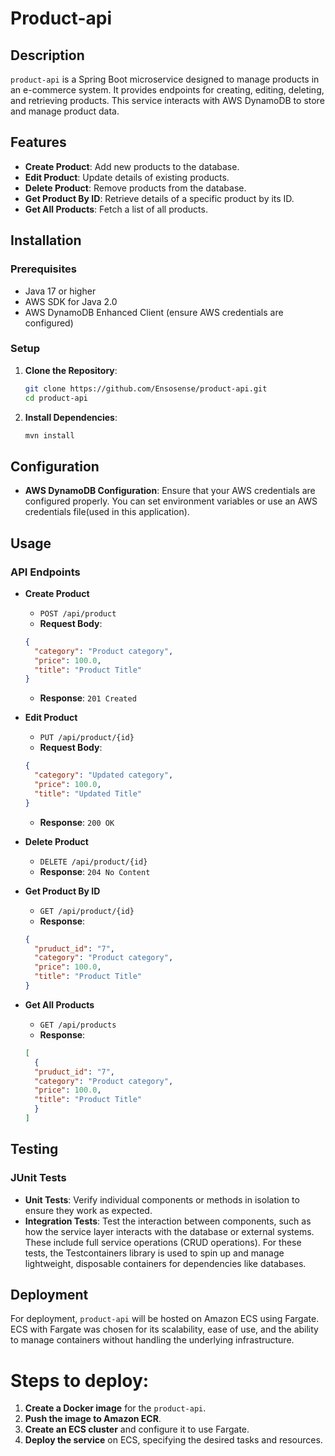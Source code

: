 # Product-api

## Description

`product-api` is a Spring Boot microservice designed to manage products in an e-commerce system. It provides endpoints for creating, editing, deleting, and retrieving products. This service interacts with AWS DynamoDB to store and manage product data.

## Features

- **Create Product**: Add new products to the database.
- **Edit Product**: Update details of existing products.
- **Delete Product**: Remove products from the database.
- **Get Product By ID**: Retrieve details of a specific product by its ID.
- **Get All Products**: Fetch a list of all products.

## Installation

### Prerequisites

- Java 17 or higher
- AWS SDK for Java 2.0
- AWS DynamoDB Enhanced Client (ensure AWS credentials are configured)

### Setup

1. **Clone the Repository**:
    ```bash
    git clone https://github.com/Ensosense/product-api.git
    cd product-api
    ```

2. **Install Dependencies**:
    ```bash
    mvn install
    ```

## Configuration

- **AWS DynamoDB Configuration**: Ensure that your AWS credentials are configured properly. You can set environment variables or use an AWS credentials file(used in this application).

## Usage

### API Endpoints

- **Create Product**
    - `POST /api/product`
    - **Request Body**:
    ```json
    {
      "category": "Product category",
      "price": 100.0,
      "title": "Product Title"
    }
    ```
    - **Response**: `201 Created`

- **Edit Product**
    - `PUT /api/product/{id}`
    - **Request Body**:
    ```json
    {
      "category": "Updated category",
      "price": 100.0,
      "title": "Updated Title"
    }
    ```
    - **Response**: `200 OK`

- **Delete Product**
    - `DELETE /api/product/{id}`
    - **Response**: `204 No Content`

- **Get Product By ID**
    - `GET /api/product/{id}`
    - **Response**:
    ```json
    {
      "pruduct_id": "7",
      "category": "Product category",
      "price": 100.0,
      "title": "Product Title"
    }
    ```

- **Get All Products**
    - `GET /api/products`
    - **Response**:
    ```json
    [
      {
      "pruduct_id": "7",
      "category": "Product category",
      "price": 100.0,
      "title": "Product Title"
      }
    ]
    ```

## Testing

### JUnit Tests

- **Unit Tests**: Verify individual components or methods in isolation to ensure they work as expected.
- **Integration Tests**: Test the interaction between components, such as how the service layer interacts with the database or external systems. These include full service operations (CRUD operations). For these tests, the Testcontainers library is used to spin up and manage lightweight, disposable containers for dependencies like databases.


## Deployment

For deployment, `product-api` will be hosted on Amazon ECS using Fargate. ECS with Fargate was chosen for its scalability, ease of use, and the ability to manage containers without handling the underlying infrastructure.


# Steps to deploy:

1. **Create a Docker image** for the `product-api`.
2. **Push the image to Amazon ECR**.
3. **Create an ECS cluster** and configure it to use Fargate.
4. **Deploy the service** on ECS, specifying the desired tasks and resources.

